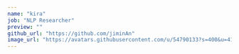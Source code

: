 ```yaml
---
name: "kira"
job: "NLP Researcher"
preview: ""
github_url: "https://github.com/jiminAn"
image_url: "https://avatars.githubusercontent.com/u/54790133?s=400&u=41e602fb34a9d228015679947df39b27f717fd6b&v=4"
---
```

